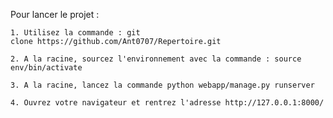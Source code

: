 Pour lancer le projet :

    1. Utilisez la commande : git clone https://github.com/Ant0707/Repertoire.git
    
    2. A la racine, sourcez l'environnement avec la commande : source env/bin/activate
    
    3. A la racine, lancez la commande python webapp/manage.py runserver
    
    4. Ouvrez votre navigateur et rentrez l'adresse http://127.0.0.1:8000/
